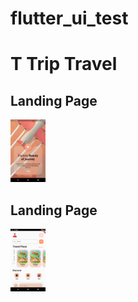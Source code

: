 # flutter_ui_test

<p>
    <h1>T Trip Travel</h1>
    <div style="display: inline;">
        <div style="display: block;">
            <h2>Landing Page</h2>
            <img src="https://github.com/hmdfrds/Flutter-UI-Test/blob/main/lib/T%20Trip%20Travel/landing_page.png" height="100px">
        </div>
        <div style="display: block;">
            <h2>Landing Page</h2>
            <img src="https://github.com/hmdfrds/Flutter-UI-Test/blob/main/lib/T%20Trip%20Travel/main_page.png" height="100px">
        </div>
    </div>
</p>
